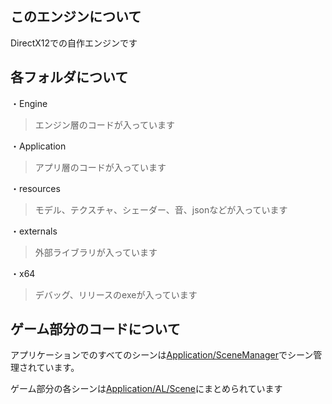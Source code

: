 ## このエンジンについて

DirectX12での自作エンジンです

## 各フォルダについて

・Engine
>エンジン層のコードが入っています

・Application
>アプリ層のコードが入っています

・resources
>モデル、テクスチャ、シェーダー、音、jsonなどが入っています

・externals
>外部ライブラリが入っています

・x64
>デバッグ、リリースのexeが入っています

## ゲーム部分のコードについて

アプリケーションでのすべてのシーンは[Application/SceneManager](Application/SceneManager/)でシーン管理されています。

ゲーム部分の各シーンは[Application/AL/Scene](Application/AL/Scene)にまとめられています
